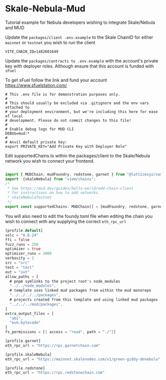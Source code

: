 # Skale-Nebula-Mud
Tutorial example for Nebula developers wishing to integrate Skale/Nebula and MUD

Update the `packages/client .env.example` to the Skale ChainID for either `mainnet` or `testnet` you wish to run the client 

```
VITE_CHAIN_ID=1482601649
```

Update the `packages/contracts to .env.example` with the account's private key with deployer roles. Although ensure that this account is funded with `sFuel`

To get sFuel follow the link and fund your account https://www.sfuelstation.com/ 
```
# This .env file is for demonstration purposes only.
#
# This should usually be excluded via .gitignore and the env vars attached to
# your deployment environment, but we're including this here for ease of local
# development. Please do not commit changes to this file!
#
# Enable debug logs for MUD CLI
DEBUG=mud:*
#
# Anvil default private key:
export PRIVATE_KEY="Add Private Key with Deployer Role"
```


Edit supportedChains.ts within the packages/client to the Skale/Nebula network you wish to connect your frontend.

```javascript

import { MUDChain, mudFoundry, redstone, garnet } from "@latticexyz/common/chains";
import  {skaleNebula} from "viem/chains";
/*
 * See https://mud.dev/guides/hello-world/add-chain-client
 * for instructions on how to add networks.
 * skaleNebulaTestnet 
 */
export const supportedChains: MUDChain[] = [mudFoundry, redstone, garnet, skaleNebula];
```

You will also need to edit the foundy.toml file when editing the chain you wish to connect with any supplying the correct `eth_rpc_url`

```rust
[profile.default]
solc = "0.8.24"
ffi = false
fuzz_runs = 256
optimizer = true
optimizer_runs = 3000
verbosity = 2
src = "src"
test = "test"
out = "out"
allow_paths = [
  # pnpm symlinks to the project root's node_modules
  "../../node_modules",
  # template uses linked mud packages from within the mud monorepo
  "../../../../packages",
  # projects created from this template and using linked mud packages
  "../../../mud/packages",
]
extra_output_files = [
  "abi",
  "evm.bytecode"
]
fs_permissions = [{ access = "read", path = "./"}]

[profile.garnet]
eth_rpc_url = "https://rpc.garnetchain.com"

[profile.skaleNebula]
eth_rpc_url = "https://mainnet.skalenodes.com/v1/green-giddy-denebola"

[profile.redstone]
eth_rpc_url = "https://rpc.redstonechain.com"

```
